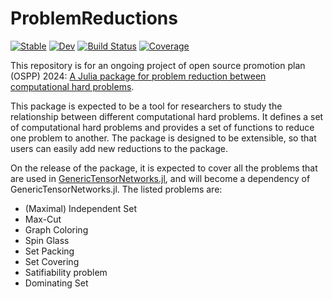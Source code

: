 # ProblemReductions

[![Stable](https://img.shields.io/badge/docs-stable-blue.svg)](https://GiggleLiu.github.io/ProblemReductions.jl/stable/)
[![Dev](https://img.shields.io/badge/docs-dev-blue.svg)](https://GiggleLiu.github.io/ProblemReductions.jl/dev/)
[![Build Status](https://github.com/GiggleLiu/ProblemReductions.jl/actions/workflows/CI.yml/badge.svg?branch=main)](https://github.com/GiggleLiu/ProblemReductions.jl/actions/workflows/CI.yml?query=branch%3Amain)
[![Coverage](https://codecov.io/gh/GiggleLiu/ProblemReductions.jl/branch/main/graph/badge.svg)](https://codecov.io/gh/GiggleLiu/ProblemReductions.jl)

This repository is for an ongoing project of open source promotion plan (OSPP) 2024: [A Julia package for problem reduction between computational hard problems](https://github.com/JuliaCN/ProjectIdeas/tree/main/problem-reduction).

This package is expected to be a tool for researchers to study the relationship between different computational hard problems. It defines a set of computational hard problems and provides a set of functions to reduce one problem to another. The package is designed to be extensible, so that users can easily add new reductions to the package.

On the release of the package, it is expected to cover all the problems that are used in [GenericTensorNetworks.jl](https://queracomputing.github.io/GenericTensorNetworks.jl/dev/), and will become a dependency of GenericTensorNetworks.jl. The listed problems are:
- (Maximal) Independent Set
- Max-Cut
- Graph Coloring
- Spin Glass
- Set Packing
- Set Covering
- Satifiability problem
- Dominating Set